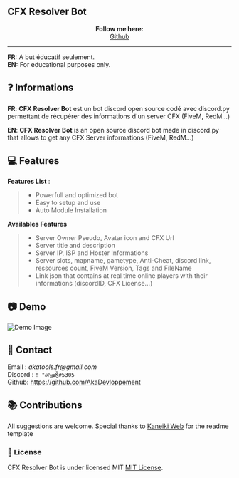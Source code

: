 ## CFX Resolver Bot

<p align='center'>
  <b>Follow me here:</b><br>  
  <a href="https://github.com/AkaDevloppement">Github</a> 
</p>


---

**FR:** A but éducatif seulement.    
**EN:** For educational purposes only. 


## ❓ Informations

__FR__: **CFX Resolver Bot** est un bot discord open source codé avec discord.py permettant de récupérer des informations d'un server CFX (FiveM, RedM...)

__EN__: **CFX Resolver Bot** is an open source discord bot made in discord.py that allows to get any CFX Server informations (FiveM, RedM...)

 
 
## 💻 Features

__Features List__ :
> - Powerfull and optimized bot
> - Easy to setup and use
> - Auto Module Installation

__Availables Features__
> - Server Owner Pseudo, Avatar icon and CFX Url  
> - Server title and description
> - Server IP,  ISP and Hoster Informations
> - Server slots, mapname, gametype, Anti-Cheat, discord link, ressources count, FiveM Version, Tags and FileName
> - Link json that contains at real time online players with their informations (discordID, CFX License...)




 
  
  
## 📷 Demo  
![Demo Image](https://i.imgur.com/ZbbGQix.png)  
 
   
  
  
  
##  📝 Contact  
Email : _akatools.fr@gmail.com_  
Discord : `! "ℛყ𝖚K̭̭̏#5305`  
Github: https://github.com/AkaDevloppement

##  📚 Contributions  
  All suggestions are welcome.
  Special thanks to [Kaneiki Web](https://github.com/KanekiWeb) for the readme template
  
  
  
  

   
    
   
  

### 📜 License
CFX Resolver Bot is under licensed MIT [MIT License](https://github.com/AkaDevloppement/CFX-Resolver-Bot/blob/main/LICENSE).
